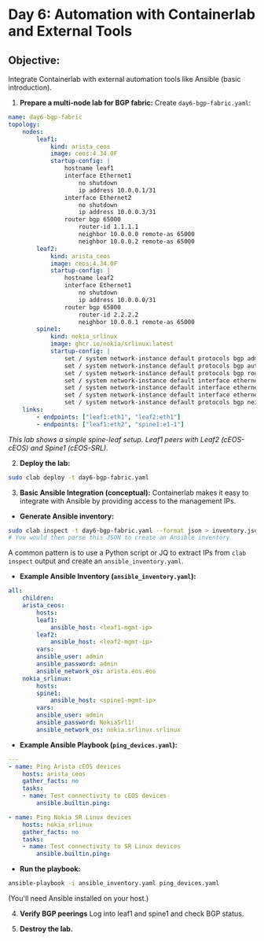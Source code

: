 # Day 6: Automation with Containerlab and External Tools

## **Objective:** 
Integrate Containerlab with external automation tools like Ansible (basic introduction).

1.  **Prepare a multi-node lab for BGP fabric:**
Create `day6-bgp-fabric.yaml`:

```yaml
name: day6-bgp-fabric
topology:
    nodes:
        leaf1:
            kind: arista_ceos
            image: ceos:4.34.0F
            startup-config: |
                hostname leaf1
                interface Ethernet1
                    no shutdown
                    ip address 10.0.0.1/31
                interface Ethernet2
                    no shutdown
                    ip address 10.0.0.3/31
                router bgp 65000
                    router-id 1.1.1.1
                    neighbor 10.0.0.0 remote-as 65000
                    neighbor 10.0.0.2 remote-as 65000
        leaf2:
            kind: arista_ceos
            image: ceos:4.34.0F
            startup-config: |
                hostname leaf2
                interface Ethernet1
                    no shutdown
                    ip address 10.0.0.0/31
                router bgp 65000
                    router-id 2.2.2.2
                    neighbor 10.0.0.1 remote-as 65000
        spine1:
            kind: nokia_srlinux
            image: ghcr.io/nokia/srlinux:latest
            startup-config: |
                set / system network-instance default protocols bgp admin-state enable
                set / system network-instance default protocols bgp autonomous-system 65000
                set / system network-instance default protocols bgp router-id 3.3.3.3
                set / system network-instance default interface ethernet-1/1 admin-state enable
                set / system network-instance default interface ethernet-1/1 subinterface 0 admin-state enable
                set / system network-instance default interface ethernet-1/1 subinterface 0 ipv4 address 10.0.0.2/31
                set / system network-instance default protocols bgp neighbor 10.0.0.3 peer-as 65000
    links:
        - endpoints: ["leaf1:eth1", "leaf2:eth1"]
        - endpoints: ["leaf1:eth2", "spine1:e1-1"]
```

*This lab shows a simple spine-leaf setup. Leaf1 peers with Leaf2 (cEOS-cEOS) and Spine1 (cEOS-SRL).*

2.  **Deploy the lab:**

```bash
sudo clab deploy -t day6-bgp-fabric.yaml
```

3.  **Basic Ansible Integration (conceptual):**
Containerlab makes it easy to integrate with Ansible by providing access to the management IPs.

* **Generate Ansible inventory:**

```bash
sudo clab inspect -t day6-bgp-fabric.yaml --format json > inventory.json
# You would then parse this JSON to create an Ansible inventory
```

A common pattern is to use a Python script or JQ to extract IPs from `clab inspect` output and create an `ansible_inventory.yaml`.

* **Example Ansible Inventory (`ansible_inventory.yaml`):**

```yaml
all:
    children:
    arista_ceos:
        hosts:
        leaf1:
            ansible_host: <leaf1-mgmt-ip>
        leaf2:
            ansible_host: <leaf2-mgmt-ip>
        vars:
        ansible_user: admin
        ansible_password: admin
        ansible_network_os: arista.eos.eos
    nokia_srlinux:
        hosts:
        spine1:
            ansible_host: <spine1-mgmt-ip>
        vars:
        ansible_user: admin
        ansible_password: NokiaSrl1!
        ansible_network_os: nokia.srlinux.srlinux
```

* **Example Ansible Playbook (`ping_devices.yaml`):**

```yaml
---
- name: Ping Arista cEOS devices
    hosts: arista_ceos
    gather_facts: no
    tasks:
    - name: Test connectivity to cEOS devices
        ansible.builtin.ping:

- name: Ping Nokia SR Linux devices
    hosts: nokia_srlinux
    gather_facts: no
    tasks:
    - name: Test connectivity to SR Linux devices
        ansible.builtin.ping:
```

* **Run the playbook:**

```bash
ansible-playbook -i ansible_inventory.yaml ping_devices.yaml
```

(You'll need Ansible installed on your host.)

4.  **Verify BGP peerings**
    Log into leaf1 and spine1 and check BGP status.

5.  **Destroy the lab.**


